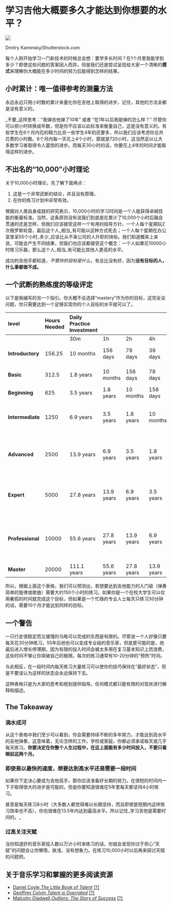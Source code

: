 
# 学习吉他大概要多久才能达到你想要的水平？

![](http://files.hubguitar.netdna-cdn.com//photos/stock/articles-10000_hours_of_practice.jpg)

Dmitry Kaminsky/Shutterstock.com

每个人刚开始学习一门新技术的时候总会想：要学多长时间？在1个月里我能学到多少？即使这些问题的答案因人而异，但是我们还是尝试呈现给大家一个清晰的**模式**来理解你大概能在多少时间的努力后能得到怎样的结果。

## 小时累计：唯一值得参考的测量方法

永远永远只用小时数的累计来量化你在吉他上取得的进步，记住，其他的方法全都是没有意义的。

_不要_这样思考：“我弹吉他弹了10年” 或者 “在1年以后我能弹的怎么样？” 尽管你可以把小时转换成年数，但是你不应该以此标准来衡量自己，这是没有意义的。有些学生在6个月内花的精力比另一些学生4年的还要多，所以我们应该考虑你总共花费的小时数。6个月内每一天花上4个小时，那就是720小时，这当然足以让大多数学习者取得令人震惊的进步。而每天30小时的话，你要花上4年的时间才能取得这样的进步。

## 不出名的“10,000”小时理论

关于10,000小时理论，先了解下面两点：

1. 这是一个非常武断的结论，并且没有原理。
2. 在你的练习计划中非常有效。

根据对人类自身成就的研究表示，10,000小时的学习时间是一个人能获得卓越技能的衡量标准。当然，这条原则没有说我们到底是在累计了10,000个小时后融会贯通的还是怎样，但我们应该接受这样一个有用的指导方针。一个人每个星期玩2次俄罗斯轮盘，最后这个人_相当_有可能以这种方式死去；一个人每个星期在办公室里呆55个小时_多少_应该比从不来公司的人升职的快些。我们知道概率上来说，可能会产生不同结果，但我们也应该都接受这个概念：一个人如果花10000小时练习乐器，那么这个人_相当_有可能比其他人更高的水平。

成功的吉他手都知道，_不管你的目标是什么_，有总比没有好，因为**没有目标的人，什么事都做不成。**

## 一个武断的熟练度的等级评定

以下是我编写的另一个指引。你大概不会选择“mastery”作为你的目标，这完全没问题，你只需要达到一个足够实现你的个人目标的水平就可以了。

| level | Hours Needed | Daily Practice Investment |  |  |  | Summary |
| :--- | :--- | :--- | :--- | :--- | :--- | :--- |
|  |  | 30m | 1h | 2h | 4h |  |
| **Introductory** | 156.25 | 10 months | 156 days | 78 days | 39 days | Can play simple musical parts and accompaniments. |
| **Basic** | 312.5 | 1.8 years | 10 months | 156 days | 78 days | Has basic grasp and can perform complete songs. |
| **Beginning** | 625 | 3.5 years | 1.8 years | 10 months | 156 days | Can play most simple songs. |
| **Intermediate** | 1250 | 6.9 years | 3.5 years | 1.8 years | 10 months | Can improvise some or play in a band. Can play several pieces of repertoire. |
| **Advanced** | 2500 | 13.9 years | 6.9 years | 3.5 years | 1.8 years | Can play more repertoire and shows musical awareness. Most never reach this point. |
| **Expert** | 5000 | 27.8 years | 13.9 years | 6.9 years | 3.5 years | Can start to teach others; guitar skills are quite serviceable for writing music or performing. |
| **Professional** | 10000 | 55.6 years | 27.8 years | 13.9 years | 6.9 years | Can teach or perform comfortably in many situations. Quick thinking and broad repertoire. |
| **Master** | 20000 | 111.1 years | 55.6 years | 27.8 years | 13.9 years | World-class musician |

所以，根据上面这个表格，我们可以预测出，若想要达到吉他能力的入门级（弹奏简单的旋律或歌曲）需要大约150个小时的练习。如果你是一个在校大学生可以仅用暑假的时间就完成这个目标，但如果是一个忙碌的专业人士每天只练习30分钟的话，需要10个月才能达到同样的目标。

## 一个警告

一只行走很稳定而又缓慢的乌龟可以完成的东西是有限的。尽管说一个人好像只要每天花30分钟练习，55年后他也可以变成专业级的音乐家，但是更可能的是，他最后进入增长停滞期，因为有限的投入时间会被太多用在复习基本知识上而浪费，这些时间不够让你突破自己的极限。每次的练习通常有10-20分钟的“预热”时间。

与此相反，在一段时间内每天练习大量练习可以使你的技巧保持在“最好状态”，但是不要误认为这样的状态会永远保持下去。

这种表格只是为大家的思考和规划提供指导。任何模式都只能有限的对现状进行解释和描述。

## The Takeaway

### 滴水成河

从这个表格中我们至少可以看到，你会需要持续不断的多年努力，才能达到高水平的吉他弹奏，这意味着，无论怎样的工作，学校或家庭，你都必须承诺每天或几乎每天练习。**你要决定在你整个人生过程中，在这上面能有多少时间投入，不要只看眼前这两个月。**

### 即使是以最快的速度，想要达到高水平还是需要一段时间

如果你下定决心要成为吉他高手，那你应该准备好长期的努力。在很短的时间内一下子取得很大的进步是可能的，但是你要知道很难在5年里每天都坚持4小时练习。

甚至是每天练习8小时（大多数人都觉得难以长期坚持，而且即使是短期内这样练习效率也不高），你也很难在13.5年内达到最高水平。所以记住_学习吉他是需要时间的。_

### 过高关注天赋

当你知道好的音乐家投入数以万计小时来练习的话，你就会发现你过于担心“天赋”的问题会让你懒惰，肤浅，没有想象力。在练习10,000小时以后再来探讨天赋的问题把。

## 关于音乐学习和掌握的更多阅读资源

* [Daniel Coyle,_The Little Book of Talent_](http://www.amazon.com/gp/product/034553025X/ref=as_li_qf_sp_asin_il_tl?ie=UTF8&camp=1789&creative=9325&creativeASIN=034553025X&linkCode=as2&tag=hubgui-20&linkId=6NQWQI2IKFRWPAM7)
  [\[?\]](http://hubguitar.com/en/amazon-disclosure)
* [Geoffrey Colvin,_Talent is Overrated_](http://www.amazon.com/gp/product/1591842948/ref=as_li_qf_sp_asin_il_tl?ie=UTF8&camp=1789&creative=9325&creativeASIN=1591842948&linkCode=as2&tag=hubgui-20&linkId=VQHCAOX4G7KUZ7VT)
  [\[?\]](http://hubguitar.com/en/amazon-disclosure)
* [Malcolm Gladwell,_Outliers: The Story of Success_](http://www.amazon.com/gp/product/0316017930/ref=as_li_qf_sp_asin_il_tl?ie=UTF8&camp=1789&creative=9325&creativeASIN=0316017930&linkCode=as2&tag=hubgui-20&linkId=2HZ4EIOITSYGLZ4A)
  [\[?\]](http://hubguitar.com/en/amazon-disclosure)





